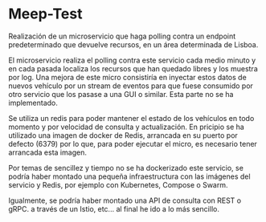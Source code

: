 # Meep-Test
Realización de un microservicio que haga polling contra un endpoint predeterminado que devuelve recursos, en un área determinada de Lisboa.

El microservicio realiza el polling contra este servicio cada medio minuto y en cada pasada localiza los recursos que han quedado libres y los muestra por log. Una mejora de este micro consistiría en inyectar estos datos de nuevos vehículo por un stream de eventos para que fuese consumido por otro servicio que los pasase a una GUI o similar. Esta parte no se ha implementado.

Se utiliza un redis para poder mantener el estado de los vehículos en todo momento y por velocidad de consulta y actualización. En pricipio se ha utilizado una imagen de docker de Redis, arrancada en su puerto por defecto (6379) por lo que, para poder ejecutar el micro, es necesario tener arrancada esta imagen. 

Por temas de sencillez y tiempo no se ha dockerizado este servicio, se podría haber montado una pequeña infraestructura con las imágenes del servicio y Redis, por ejemplo con Kubernetes, Compose o Swarm.

Igualmente, se podría haber montado una API de consulta con REST o gRPC. a través de un Istio, etc... al final he ido a lo más sencillo.



